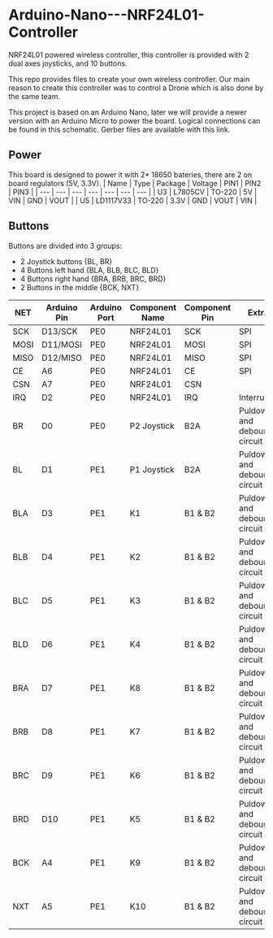 # Arduino-Nano---NRF24L01-Controller
NRF24L01 powered wireless controller, this controller is provided with 2 dual axes joysticks, and 10 buttons.

This repo provides files to create your own wireless controller. Our main reason to create this controller was to control a Drone which is also done by the same team.

This project is based on an Arduino Nano, later we will provide a newer version with an Arduino Micro to power the board. Logical connections can be found in this schematic. Gerber files are available with this link.

## Power
This board is designed to power it with 2* 18650 bateries, there are 2 on board regulators (5V, 3.3V).
| Name | Type | Package | Voltage | PIN1 | PIN2 | PIN3 |
| --- | --- | --- | --- | --- | --- | --- |
| U3 | L7805CV | TO-220 | 5V | VIN | GND | VOUT |
| U5 | LD1117V33 | TO-220 | 3.3V | GND | VOUT | VIN |

## Buttons
Buttons are divided into 3 groups:
- 2 Joystick buttons {BL, BR}
-	4 Buttons left hand {BLA, BLB, BLC, BLD}
-	4 Buttons right hand {BRA, BRB, BRC, BRD}
-	2 Buttons in the middle {BCK, NXT}

| NET | Arduino Pin | Arduino Port | Component Name | Component Pin | Extra |
| --- | --- | --- | --- | --- | --- |
| SCK | D13/SCK | PE0 | NRF24L01 | SCK | SPI |
| MOSI | D11/MOSI | PE0 | NRF24L01 | MOSI | SPI  |
| MISO | D12/MISO | PE0 | NRF24L01 | MISO | SPI |
| CE | A6 | PE0 | NRF24L01 | CE | SPI |
| CSN | A7 | PE0 | NRF24L01 | CSN |  |
| IRQ | D2 | PE0 | NRF24L01 | IRQ | Interrupt |
| BR | D0 | PE0 | P2 Joystick | B2A | Puldown and debounce circuit |
| BL | D1 | PE1 | P1 Joystick | B2A | Puldown and debounce circuit |
| BLA | D3 | PE1 | K1 | B1 & B2 | Puldown and debounce circuit |
| BLB | D4 | PE1 | K2 | B1 & B2 | Puldown and debounce circuit |
| BLC | D5 | PE1 | K3 | B1 & B2 | Puldown and debounce circuit |
| BLD | D6 | PE1 | K4 | B1 & B2 | Puldown and debounce circuit |
| BRA | D7 | PE1 | K8 | B1 & B2 | Puldown and debounce circuit |
| BRB | D8 | PE1 | K7 | B1 & B2 | Puldown and debounce circuit |
| BRC | D9 | PE1 | K6 | B1 & B2 | Puldown and debounce circuit |
| BRD | D10 | PE1 | K5 | B1 & B2 | Puldown and debounce circuit |
| BCK | A4 | PE1 | K9 | B1 & B2 | Puldown and debounce circuit |
| NXT | A5 | PE1 | K10 | B1 & B2 | Puldown and debounce circuit |
